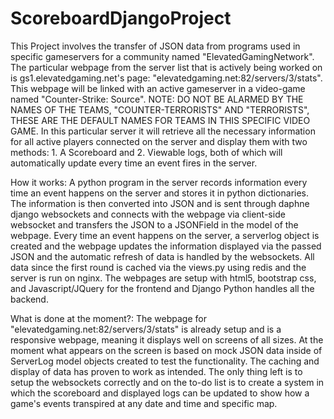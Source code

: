 # ScoreboardDjangoProject
This Project involves the transfer of JSON data from programs used in specific gameservers for a community named "ElevatedGamingNetwork". 
The particular webpage from the server list that is actively being worked on is gs1.elevatedgaming.net's page: "elevatedgaming.net:82/servers/3/stats". This webpage will be linked with an active gameserver in a video-game named "Counter-Strike: Source". NOTE: DO NOT BE ALARMED BY THE NAMES OF THE TEAMS, "COUNTER-TERRORISTS" AND "TERRORISTS", THESE ARE THE DEFAULT NAMES FOR TEAMS IN THIS SPECIFIC VIDEO GAME. In this particular server it will retrieve all the necessary information for all active players connected on the server and display them with two methods: 1. A Scoreboard and 2. Viewable logs, both of which will automatically update every time an event fires in the server.  

How it works: A python program in the server records information every time an event happens on the server and stores it in python 
dictionaries. The information is then converted into JSON and is sent through daphne django websockets and connects with the webpage 
via client-side websocket and transfers the JSON to a JSONField in the model of the webpage. Every time an event happens on the server, 
a serverlog object is created and the webpage updates the information displayed via the passed JSON and the automatic refresh of data 
is handled by the websockets. All data since the first round is cached via the views.py using redis and the server is run on nginx. 
The webpages are setup with html5, bootstrap css, and Javascript/JQuery for the frontend and Django Python handles all the backend. 

What is done at the moment?: The webpage for "elevatedgaming.net:82/servers/3/stats" is already setup and is a responsive webpage, 
meaning it displays well on screens of all sizes. At the moment what appears on the screen is based on mock JSON data inside of ServerLog 
model objects created to test the functionality. The caching and display of data has proven to work as intended. 
The only thing left is to setup the websockets correctly and on the to-do list is to create a system in which the scoreboard and displayed 
logs can be updated to show how a game's events transpired at any date and time and specific map.
